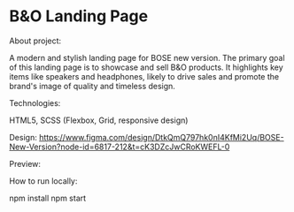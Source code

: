 # B&O Landing Page
About project:

A modern and stylish landing page for BOSE new version.
The primary goal of this landing page is to showcase and sell B&O products. It highlights key items like speakers and headphones, likely to drive sales and promote the brand's image of quality and timeless design.

Technologies:

HTML5,
SCSS (Flexbox, Grid, responsive design)

Design:
https://www.figma.com/design/DtkQmQ797hk0nI4KfMi2Uq/BOSE-New-Version?node-id=6817-212&t=cK3DZcJwCRoKWEFL-0

Preview:


How to run locally:

npm install
npm start

